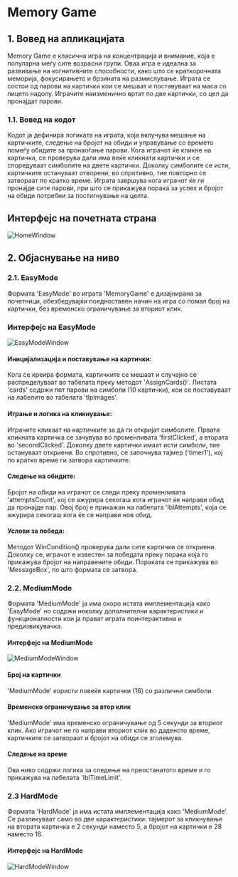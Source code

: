 # Memory Game
## 1. Вовед на апликацијата
Memory Game е класична игра на концентрација и внимание, која е популарна меѓу сите возрасни групи. Оваа игра е идеална за развивање на когнитивните способности, како што се краткорочната меморија, фокусирањето и брзината на размислување. Играта се состои од парови на картички кои се мешаат и поставуваат на маса со лицето надолу. Играчите наизменично вртат по две картички, со цел да пронајдат парови. 

### 1.1. Вовед на кодот
Кодот ја дефинира логиката на играта, која вклучува мешање на картичките, следење на бројот на обиди и управување со времето помеѓу обидите за пронаоѓање парови. Кога играчот ќе кликне на картичка, се проверува дали има веќе кликнати картички и се споредуваат симболите на двете картички. Доколку симболите се исти, картичките остануваат отворени; во спротивно, тие повторно се затвораат по кратко време. Играта завршува кога играчот ќе ги пронајде сите парови, при што се прикажува порака за успех и бројот на обиди потребни за постигнување на целта.

## Интерфејс на почетната страна
![HomeWindow](https://github.com/dulev23/MemoryGame/assets/117026211/3bfedc4e-9292-47a8-a4a5-1275ef2bf8f3)

## 2. Објаснување на ниво
### 2.1. EasyMode
Формата 'EasyMode' во играта 'MemoryGame' е дизајнирана за почетници, обезбедувајќи поедноставен начин на игра со помал број на картички, без временско ограничување за вториот клик.

### Интерфејс на EasyMode
![EasyModeWindow](https://github.com/dulev23/MemoryGame/assets/117026211/a88c41ee-3709-424c-9b1c-a129bdea0ba2)

#### Иницијализација и поставување на картички:
Кога се креира формата, картичките се мешаат и случајно се распределуваат во табелата преку методот  'AssignCards()'. Листата 'cards' содржи пет парови на симболи (10 картички), кои се поставуваат на лабелите во табелата 'tlpImages'.

#### Играње и логика на кликнување:
Играчите кликаат на картичките за да ги откријат симболите. Првата кликната картичка се зачувува во променливата 'firstClicked', а втората во 'secondClicked'. Доколку двете картички имаат исти симболи, тие остануваат откриени. Во спротивно, се започнува тајмер ('timer1'), кој по кратко време ги затвора картичките.

#### Следење на обидите:
Бројот на обиди на играчот се следи преку променливата 'attemptsCount', кој се ажурира секогаш кога играчот ќе направи обид да пронајде пар. Овој број е прикажан на лабелата 'lblAttempts', која се ажурира секогаш кога ќе се направи нов обид.

#### Услови за победа:
Методот WinCondition() проверува дали сите картички се откриени. Доколку се, играчот е известен за победата преку порака која го прикажува бројот на направените обиди. Пораката се прикажува во 'MessageBox', по што формата се затвора.

### 2.2. MediumMode
Формата 'MediumMode' ја има скоро истата имплементација како 'EasyMode' но содржи неколку дополнителни карактеристики и функционалности кои ја прават играта поинтерактивна и предизвикувачка.

#### Интерфејс на MediumMode
![MediumModeWindow](https://github.com/dulev23/MemoryGame/assets/117026211/4dbaaea5-36bb-46ad-b59d-3ff6ed3c5745)

#### Број на картички
'MediumMode' користи повеќе картички (16) со различни симболи.

#### Временско ограничување за втор клик
'MediumMode' има временско ограничување од 5 секунди за вториот клик. Ако играчот не го направи вториот клик во даденото време, картичките се затвораат и бројот на обиди се зголемува.

#### Следење на време 
Ова ниво содржи логика за следење на преостанатото време и го прикажува на лабелата 'lblTimeLimit'.

### 2.3 HardMode
Формата 'HardMode' ја има истата имплементација како 'MediumMode'. Се разликуваат само во две карактеристики: тајмерот за кликнување на втората картичка е 2 секунди наместо 5, а бројот на картички е 28 наместо 16.

#### Интерфејс на HardMode
![HardModeWindow](https://github.com/dulev23/MemoryGame/assets/117026211/8b1df4e9-ae7a-4455-85f8-8c4dbd4d0493)
